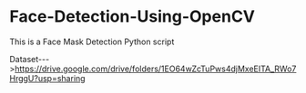 # Face-Detection-Using-OpenCV
This is a Face Mask Detection Python script


Dataset--->https://drive.google.com/drive/folders/1EO64wZcTuPws4djMxeEITA_RWo7HrggU?usp=sharing 

